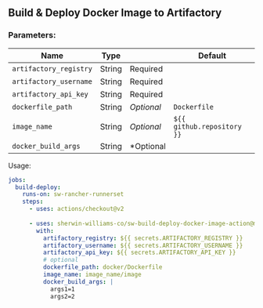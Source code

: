 
## Build & Deploy Docker Image to Artifactory

### Parameters: 
Name | Type |        | Default |
---  | ---  | ---------- | ------- |
`artifactory_registry`| String | Required
`artifactory_username` | String | Required
`artifactory_api_key` | String | Required
`dockerfile_path` | String | *Optional*  | `Dockerfile`
`image_name`      | String | *Optional*  | `${{ github.repository }}`
`docker_build_args` | String | *Optional


Usage:
```yaml
jobs:
  build-deploy:
    runs-on: sw-rancher-runnerset
    steps:
      - uses: actions/checkout@v2
      
      - uses: sherwin-williams-co/sw-build-deploy-docker-image-action@main
        with:
          artifactory_registry: ${{ secrets.ARTIFACTORY_REGISTRY }}
          artifactory_username: ${{ secrets.ARTIFACTORY_USERNAME }}
          artifactory_api_key: ${{ secrets.ARTIFACTORY_API_KEY }}
          # optional
          dockerfile_path: docker/Dockerfile
          image_name: image_name/image
          docker_build_args: |
            args1=1
            args2=2
```
